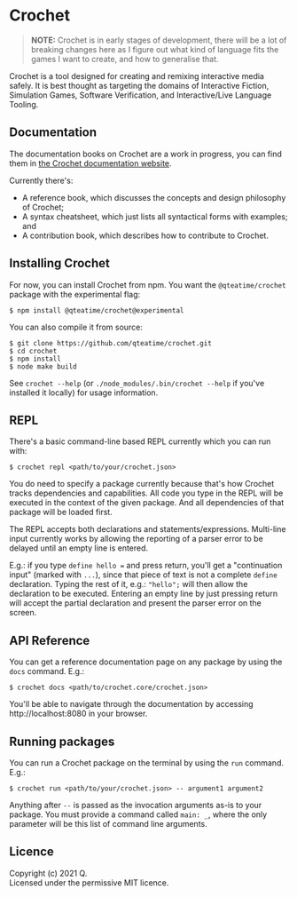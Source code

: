 # Crochet

> **NOTE:** Crochet is in early stages of development, there will be a lot
> of breaking changes here as I figure out what kind of language fits the
> games I want to create, and how to generalise that.

Crochet is a tool designed for creating and remixing interactive media safely.
It is best thought as targeting the domains of Interactive Fiction, Simulation
Games, Software Verification, and Interactive/Live Language Tooling.

## Documentation

The documentation books on Crochet are a work in progress, you can find
them in [the Crochet documentation website](https://crochet.qteati.me/docs/).

Currently there's:

- A reference book, which discusses the concepts and design philosophy of Crochet;
- A syntax cheatsheet, which just lists all syntactical forms with examples; and
- A contribution book, which describes how to contribute to Crochet.

## Installing Crochet

For now, you can install Crochet from npm. You want the `@qteatime/crochet`
package with the experimental flag:

```shell
$ npm install @qteatime/crochet@experimental
```

You can also compile it from source:

```shell
$ git clone https://github.com/qteatime/crochet.git
$ cd crochet
$ npm install
$ node make build
```

See `crochet --help` (or `./node_modules/.bin/crochet --help` if you've installed it locally) for usage information.

## REPL

There's a basic command-line based REPL currently which you can run with:

```shell
$ crochet repl <path/to/your/crochet.json>
```

You do need to specify a package currently because that's how Crochet tracks
dependencies and capabilities. All code you type in the REPL will be executed
in the context of the given package. And all dependencies of that package
will be loaded first.

The REPL accepts both declarations and statements/expressions. Multi-line
input currently works by allowing the reporting of a parser error to be
delayed until an empty line is entered.

E.g.: if you type `define hello =` and press return, you'll get a "continuation
input" (marked with `...`), since that piece of text is not a complete `define`
declaration. Typing the rest of it, e.g.: `"hello";` will then allow the
declaration to be executed. Entering an empty line by just pressing return
will accept the partial declaration and present the parser error on the screen.

## API Reference

You can get a reference documentation page on any package by using the
`docs` command. E.g.:

```shell
$ crochet docs <path/to/crochet.core/crochet.json>
```

You'll be able to navigate through the documentation by accessing
http://localhost:8080 in your browser.

## Running packages

You can run a Crochet package on the terminal by using the `run` command.
E.g.:

```shell
$ crochet run <path/to/your/crochet.json> -- argument1 argument2
```

Anything after `--` is passed as the invocation arguments as-is to your
package. You must provide a command called `main: _`, where the only
parameter will be this list of command line arguments.

## Licence

Copyright (c) 2021 Q.  
Licensed under the permissive MIT licence.
